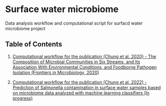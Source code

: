 # Surface water microbiome

Data analysis workflow and computational script for surfacd water microbiome project

## Table of Contents 
1. [Computational workflow for the publication (Chung et al. 2020) - The Composition of Microbial Communities in Six Streams, and Its Association With Environmental Conditions, and Foodborne Pathogen Isolation (Frontiers in Microbiology, 2020)](https://github.com/tuc289/SurfaceWaterMicrobiome/Year1/README.md)

2. [Computational workflow for the publication (Chung et al. 2022) - Prediction of Salmonella contamination in surface water samples based on microbiome data analyzed with machine learning classifiers (In progress)](https://github.com/tuc289/SurfaceWaterMicrobiome/Year2/README.md)

